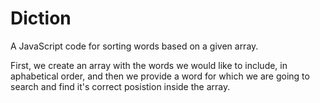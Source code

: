 # Diction

A JavaScript code for sorting words based on a given array.  

First, we create an array with the words we would like to include, in aphabetical order, and then we provide a word for which we are going to search and find it's correct posistion inside the array.

